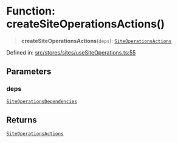 # Function: createSiteOperationsActions()

> **createSiteOperationsActions**(`deps`): [`SiteOperationsActions`](../interfaces/SiteOperationsActions.md)

Defined in: [src/stores/sites/useSiteOperations.ts:55](https://github.com/Nick2bad4u/Uptime-Watcher/blob/dca5483e793478722cd3e6e125cafcec5fc771f0/src/stores/sites/useSiteOperations.ts#L55)

## Parameters

### deps

[`SiteOperationsDependencies`](../interfaces/SiteOperationsDependencies.md)

## Returns

[`SiteOperationsActions`](../interfaces/SiteOperationsActions.md)
